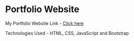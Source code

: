 <!DOCTYPE html>
<html>
<body>

<h1>Portfolio Website</h1>

<p>
  My Portfolio Website Link - <a href="https://aviksaharoy.github.io/">Click here</a>
</p>

<p>Technologies Used - HTML, CSS, JavaScript and Bootstrap</p>

</body>
</html>
